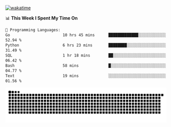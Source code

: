 [![wakatime](https://wakatime.com/badge/user/384f91c6-4eee-411f-8f3b-1b691f58a544.svg)](https://wakatime.com/@384f91c6-4eee-411f-8f3b-1b691f58a544)

<!--START_SECTION:waka-->
📊 **This Week I Spent My Time On** 

```text
💬 Programming Languages: 
Go                       10 hrs 45 mins      █████████████░░░░░░░░░░░░   52.94 % 
Python                   6 hrs 23 mins       ████████░░░░░░░░░░░░░░░░░   31.49 % 
SQL                      1 hr 18 mins        ██░░░░░░░░░░░░░░░░░░░░░░░   06.42 % 
Bash                     58 mins             █░░░░░░░░░░░░░░░░░░░░░░░░   04.77 % 
Text                     19 mins             ░░░░░░░░░░░░░░░░░░░░░░░░░   01.56 % 
```


<!--END_SECTION:waka-->

<picture>
  <source media="(prefers-color-scheme: dark)" srcset="https://raw.githubusercontent.com/fuwx295/fuwx295/output/github-contribution-grid-snake-dark.svg">
  <source media="(prefers-color-scheme: light)" srcset="https://raw.githubusercontent.com/fuwx295/fuwx295/output/github-contribution-grid-snake.svg">
  <img alt="github contribution grid snake animation" src="https://raw.githubusercontent.com/fuwx295/fuwx295/output/github-contribution-grid-snake.svg">
</picture>

